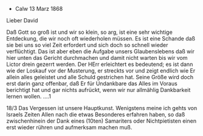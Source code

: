 + Calw 13 Marz 1868

Lieber David

Daß Gott so groß ist und wir so klein, so arg, ist eine sehr wichtige Entdeckung, die wir noch oft wiederholen müssen. Es ist eine Schande daß sie bei uns so viel Zeit erfordert und sich doch so schnell wieder verflüchtigt. Das ist aber eben die Aufgabe unsers Glaubenslebens daß wir hier unten das Gericht durchmachen und damit nicht warten bis wir vom Lictor drein gezerrt werden. Der HErr erleichtert es bedeutend; es ist dann wie der Loskauf vor der Musterung, er streckts vor und zeigt endlich wie Er allein alles geleistet und alle Schuld gestrichen hat. Seine Größe wird doch erst darin ganz offenbar, daß Er für Undankbare das Alles im Voraus berichtigt hat und gar nichts aufrückt, wenn wir nur allmählig Dankbarkeit lernen wollen. ....1

18/3 Das Vergessen ist unsere Hauptkunst. Wenigstens meine ich gehts von Israels Zeiten Allen nach die etwas Besonderes erfahren haben, so daß zwischenhinein der Dank eines (10ten) Samariters oder Nichtpietisten einen erst wieder rühren und aufmerksam machen muß.
